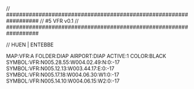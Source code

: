 // ##################################################################
//                 #5 VFR v0.1
// ##################################################################

// HUEN | ENTEBBE

MAP:VFR:A
FOLDER:DIAP
AIRPORT:DIAP
ACTIVE:1
COLOR:BLACK
SYMBOL:VFR:N005.28.55:W004.02.49:N:0:-17
SYMBOL:VFR:N005.12.13:W003.44.17:E:0:-17
SYMBOL:VFR:N005.17.18:W004.06.30:W1:0:-17
SYMBOL:VFR:N005.14.10:W004.06.15:W2:0:-17